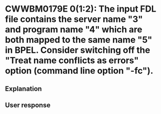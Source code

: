 # CWWBM0179E 0(1:2): The input FDL file contains the server name "3" and program name "4" which are both mapped to the same name "5" in BPEL. Consider switching off the "Treat name conflicts as errors" option (command line option "-fc").

## Explanation

## User response